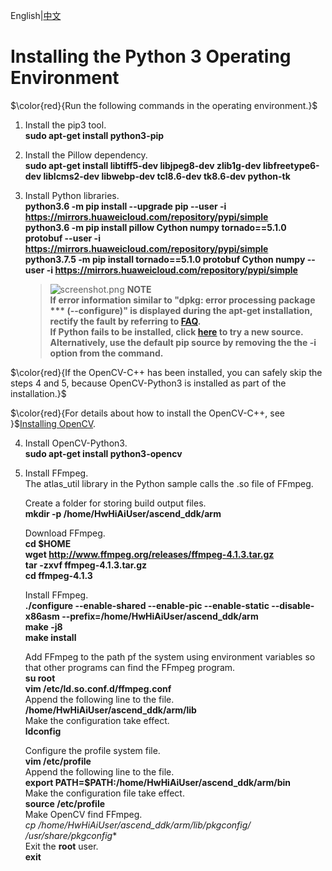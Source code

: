 English|[中文](README_200DK_CN.md)

# Installing the Python 3 Operating Environment
$\color{red}{Run the following commands in the operating environment.}$

1. Install the pip3 tool.  
    **sudo apt-get install python3-pip**      
2. Install the Pillow dependency.    
    **sudo apt-get install libtiff5-dev libjpeg8-dev zlib1g-dev libfreetype6-dev liblcms2-dev libwebp-dev tcl8.6-dev tk8.6-dev python-tk**

3. Install Python libraries.  
    **python3.6 -m pip install --upgrade pip --user -i https://mirrors.huaweicloud.com/repository/pypi/simple**  
    **python3.6 -m pip install pillow Cython numpy tornado==5.1.0 protobuf --user -i https://mirrors.huaweicloud.com/repository/pypi/simple**    
    **python3.7.5 -m pip install tornado==5.1.0 protobuf Cython numpy --user -i https://mirrors.huaweicloud.com/repository/pypi/simple** 
    >![](https://images.gitee.com/uploads/images/2020/1130/162342_1d7d35d7_7401379.png "screenshot.png") **NOTE**  
    >**If error information similar to "dpkg: error processing package *** (--configure)" is displayed during the apt-get installation, rectify the fault by referring to [FAQ](https://bbs.huaweicloud.com/forum/thread-74123-1-1.html).**  
    >**If Python fails to be installed, click [here](https://bbs.huaweicloud.com/forum/thread-97632-1-1.html) to try a new source. Alternatively, use the default pip source by removing the the -i option from the command.**

$\color{red}{If the OpenCV-C++ has been installed, you can safely skip the steps 4 and 5, because OpenCV-Python3 is installed as part of the installation.}$

$\color{red}{For details about how to install the OpenCV-C++, see }$[Installing OpenCV](../../../cplusplus/environment/opencv_install/README_200DK_EN.md). 


4. Install OpenCV-Python3.  
    **sudo apt-get install python3-opencv**

5. Install FFmpeg.  
    The atlas_util library in the Python sample calls the .so file of FFmpeg. 

    Create a folder for storing build output files.  
    **mkdir -p /home/HwHiAiUser/ascend_ddk/arm**

    Download FFmpeg.  
    **cd $HOME**  
    **wget http://www.ffmpeg.org/releases/ffmpeg-4.1.3.tar.gz**  
    **tar -zxvf ffmpeg-4.1.3.tar.gz**  
    **cd ffmpeg-4.1.3**

    Install FFmpeg.   
    **./configure --enable-shared --enable-pic --enable-static --disable-x86asm --prefix=/home/HwHiAiUser/ascend_ddk/arm**  
    **make -j8**      
    **make install**

    Add FFmpeg to the path pf the system using environment variables so that other programs can find the FFmpeg program.  
    **su root**  
    **vim /etc/ld.so.conf.d/ffmpeg.conf**  
    Append the following line to the file.   
    **/home/HwHiAiUser/ascend_ddk/arm/lib**  
    Make the configuration take effect.    
    **ldconfig**  

    Configure the profile system file.    
    **vim /etc/profile**    
    Append the following line to the file.  
    **export PATH=$PATH:/home/HwHiAiUser/ascend_ddk/arm/bin**    
    Make the configuration file take effect.    
    **source /etc/profile**    
    Make OpenCV find FFmpeg.   
    **cp /home/HwHiAiUser/ascend_ddk/arm/lib/pkgconfig/* /usr/share/pkgconfig**    
    Exit the **root** user.   
    **exit**
